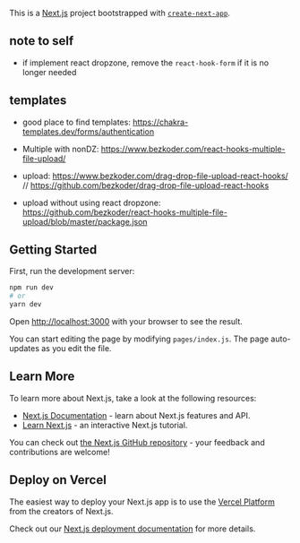 This is a [Next.js](https://nextjs.org/) project bootstrapped with [`create-next-app`](https://github.com/vercel/next.js/tree/canary/packages/create-next-app).

## note to self 
- if implement react dropzone, remove the `react-hook-form` if it is no longer needed 

## templates 
- good place to find templates: https://chakra-templates.dev/forms/authentication 

- Multiple with nonDZ: https://www.bezkoder.com/react-hooks-multiple-file-upload/ 

- upload: https://www.bezkoder.com/drag-drop-file-upload-react-hooks/ // https://github.com/bezkoder/drag-drop-file-upload-react-hooks
- upload without using react dropzone: https://github.com/bezkoder/react-hooks-multiple-file-upload/blob/master/package.json 

## Getting Started

First, run the development server:

```bash
npm run dev
# or
yarn dev
```

Open [http://localhost:3000](http://localhost:3000) with your browser to see the result.

You can start editing the page by modifying `pages/index.js`. The page auto-updates as you edit the file.

## Learn More

To learn more about Next.js, take a look at the following resources:

- [Next.js Documentation](https://nextjs.org/docs) - learn about Next.js features and API.
- [Learn Next.js](https://nextjs.org/learn) - an interactive Next.js tutorial.

You can check out [the Next.js GitHub repository](https://github.com/vercel/next.js/) - your feedback and contributions are welcome!

## Deploy on Vercel

The easiest way to deploy your Next.js app is to use the [Vercel Platform](https://vercel.com/import?utm_medium=default-template&filter=next.js&utm_source=create-next-app&utm_campaign=create-next-app-readme) from the creators of Next.js.

Check out our [Next.js deployment documentation](https://nextjs.org/docs/deployment) for more details.
